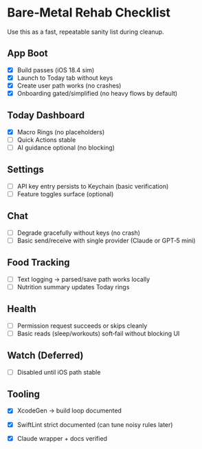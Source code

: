 # Bare‑Metal Rehab Checklist

Use this as a fast, repeatable sanity list during cleanup.

## App Boot
- [x] Build passes (iOS 18.4 sim)
- [x] Launch to Today tab without keys
- [x] Create user path works (no crashes)
- [x] Onboarding gated/simplified (no heavy flows by default)

## Today Dashboard
- [x] Macro Rings (no placeholders)
- [ ] Quick Actions stable
- [ ] AI guidance optional (no blocking)

## Settings
- [ ] API key entry persists to Keychain (basic verification)
- [ ] Feature toggles surface (optional)

## Chat
- [ ] Degrade gracefully without keys (no crash)
- [ ] Basic send/receive with single provider (Claude or GPT‑5 mini)

## Food Tracking
- [ ] Text logging → parsed/save path works locally
- [ ] Nutrition summary updates Today rings

## Health
- [ ] Permission request succeeds or skips cleanly
- [ ] Basic reads (sleep/workouts) soft‑fail without blocking UI

## Watch (Deferred)
- [ ] Disabled until iOS path stable

## Tooling
- [x] XcodeGen → build loop documented
- [x] SwiftLint strict documented (can tune noisy rules later)
- [x] Claude wrapper + docs verified


